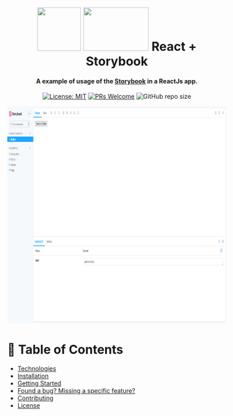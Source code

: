 <h1 align="center">
  <div style="display: inline-block;">
    <img src="https://cdn.jsdelivr.net/gh/devicons/devicon/icons/react/react-original.svg" height="100" width="100" />
    <img src="https://cdn.jsdelivr.net/gh/devicons/devicon/icons/storybook/storybook-original.svg" height="100" width="150" />
  </div>
  React + Storybook
  <br>
</h1>

<h4 align="center">A example of usage of the <a href="https://storybook.js.org/" target="_blank">Storybook</a> in a ReactJs app.</h4>

<div align="center">

  [![License: MIT](https://img.shields.io/badge/License-MIT-brightgreen.svg)](https://opensource.org/licenses/MIT)
  [![PRs Welcome](https://img.shields.io/badge/PRs-welcome-brightgreen.svg?style=flat)](http://makeapullrequest.com)
  ![GitHub repo size](https://img.shields.io:/github/repo-size/arrudadev/react-storybook-example)

</div>

<img src="https://raw.githubusercontent.com/arrudadev/react-storybook-example/main/.github/assets/cover.png" height="500" width="100%" alt="cover" />

# :pushpin: Table of Contents

* [Technologies](#-technologies)
* [Installation](#construction_worker-installation)
* [Getting Started](#runner-getting-started)
* [Found a bug? Missing a specific feature?](#bug-issues)
* [Contributing](#tada-contributing)
* [License](#closed_book-license)
